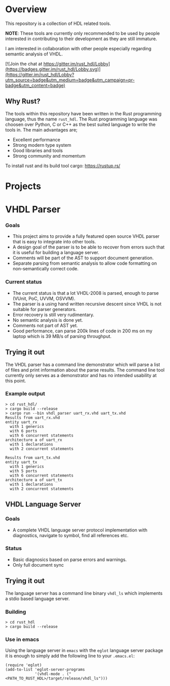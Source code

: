 # Overview
This repository is a collection of HDL related tools.

**NOTE**: These tools are currently only recommended to be used by people interested in contributing to their development as they are still immature.

I am interested in collaboration with other people especially regarding semantic analysis of VHDL.

[![Join the chat at https://gitter.im/rust_hdl/Lobby](https://badges.gitter.im/rust_hdl/Lobby.svg)](https://gitter.im/rust_hdl/Lobby?utm_source=badge&utm_medium=badge&utm_campaign=pr-badge&utm_content=badge)

## Why Rust?
The tools within this repository have been written in the Rust programming language, thus the name `rust_hdl`. 
The Rust programming language was choosen over Python, C or C++ as the best suited language to write the tools in.
The main advantages are; 
- Excellent performance
- Strong modern type system
- Good libraries and tools
- Strong community and momentum

To install rust and its build tool cargo: https://rustup.rs/

# Projects
# VHDL Parser
### Goals
- This project aims to provide a fully featured open source VHDL parser that is easy to integrate into other tools.
- A design goal of the parser is to be able to recover from errors such that it is useful for building a language server. 
- Comments will be part of the AST to support document generation.
- Separate parsing from semantic analysis to allow code formatting on non-semantically correct code.

### Current status
- The current status is that a lot VHDL-2008 is parsed, enough to parse (VUnit, PoC, UVVM, OSVVM).
- The parser is a using hand written recursive descent since VHDL is not suitable for parser generators.
- Error recovery is still very rudimentary.
- No semantic analysis is done yet.
- Comments not part of AST yet.
- Good performance, can parse 200k lines of code in 200 ms on my laptop which is 39 MB/s of parsing throughput.

## Trying it out
The VHDL parser has a command line demonstrator which will parse a list of files and print information about the parse results. The command line tool currently only serves as a demonstrator and has no intended usability at this point.

### Example output
```console
> cd rust_hdl/
> cargo build --release
> cargo run --bin vhdl_parser uart_rx.vhd uart_tx.vhd
Results from uart_rx.vhd
entity uart_rx
  with 1 generics
  with 6 ports
  with 6 concurrent statements
architecture a of uart_rx
  with 1 declarations
  with 2 concurrent statements

Results from uart_tx.vhd
entity uart_tx
  with 1 generics
  with 5 ports
  with 6 concurrent statements
architecture a of uart_tx
  with 1 declarations
  with 2 concurrent statements
```

## VHDL Language Server
### Goals
- A complete VHDL language server protocol implementation with diagnostics, navigate to symbol, find all references etc.

### Status
- Basic diagnosics based on parse errors and warnings.
- Only full document sync

## Trying it out
The language server has a command line binary `vhdl_ls` which implements a stdio based language server. 

### Building
```console
> cd rust_hdl
> cargo build --release
```
### Use in emacs
Using the language server in `emacs` with the `eglot` language server package it is enough to simply add the following line to your `.emacs.el`:
```elisp
(require 'eglot)
(add-to-list 'eglot-server-programs
             '(vhdl-mode . ("<PATH_TO_RUST_HDL>/target/release/vhdl_ls")))
```
